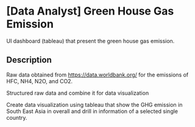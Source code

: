 # [Data Analyst] Green House Gas Emission

UI dashboard (tableau) that present the green house gas emission.

## Description

Raw data obtained from https://data.worldbank.org/ for the emissions of HFC, NH4, N2O, and CO2.

Structured raw data and combine it for data visualization

Create data visualization using tableau that show the GHG emission in South East Asia in overall and drill in information of a selected single country.
